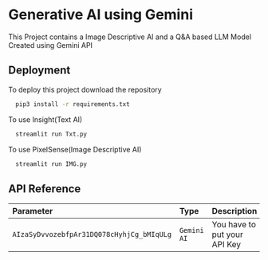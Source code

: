 
# Generative AI using Gemini

This Project contains a Image Descriptive AI and a Q&A based LLM Model Created using Gemini API


## Deployment

To deploy this project download the repository

```bash
  pip3 install -r requirements.txt
```
To use Insight(Text AI)
```bash
  streamlit run Txt.py
```
To use PixelSense(Image Descriptive AI)
```bash
  streamlit run IMG.py
```


## API Reference

| Parameter | Type     | Description                |
| :-------- | :------- | :------------------------- |
| `AIzaSyDvvozebfpAr31DQ078cHyhjCg_bMIqULg` | `Gemini AI` | You have to put your API Key |




